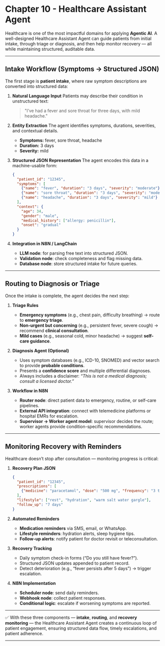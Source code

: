 # Chapter 10 - Healthcare Assistant Agent

Healthcare is one of the most impactful domains for applying **Agentic AI**. A well-designed Healthcare Assistant Agent can guide patients from initial intake, through triage or diagnosis, and then help monitor recovery — all while maintaining structured, auditable data.

---

## Intake Workflow (Symptoms → Structured JSON)

The first stage is **patient intake**, where raw symptom descriptions are converted into structured data:

1. **Natural Language Input**
   Patients may describe their condition in unstructured text:

   > "I’ve had a fever and sore throat for three days, with mild headache."

2. **Entity Extraction**
   The agent identifies symptoms, durations, severities, and contextual details.

   * **Symptoms:** fever, sore throat, headache
   * **Duration:** 3 days
   * **Severity:** mild

3. **Structured JSON Representation**
   The agent encodes this data in a machine-usable form:

   ```json
   {
     "patient_id": "12345",
     "symptoms": [
       {"name": "fever", "duration": "3 days", "severity": "moderate"},
       {"name": "sore throat", "duration": "3 days", "severity": "moderate"},
       {"name": "headache", "duration": "3 days", "severity": "mild"}
     ],
     "context": {
       "age": 34,
       "gender": "male",
       "medical_history": ["allergy: penicillin"],
       "onset": "gradual"
     }
   }
   ```

4. **Integration in N8N / LangChain**

   * **LLM node**: for parsing free text into structured JSON.
   * **Validation node**: check completeness and flag missing data.
   * **Database node**: store structured intake for future queries.

---

## Routing to Diagnosis or Triage

Once the intake is complete, the agent decides the next step:

1. **Triage Rules**

   * **Emergency symptoms** (e.g., chest pain, difficulty breathing) → route to **emergency triage**.
   * **Non-urgent but concerning** (e.g., persistent fever, severe cough) → recommend **clinical consultation**.
   * **Mild cases** (e.g., seasonal cold, minor headache) → suggest **self-care guidance**.

2. **Diagnosis Agent (Optional)**

   * Uses symptom databases (e.g., ICD-10, SNOMED) and vector search to provide **probable conditions**.
   * Presents a **confidence score** and multiple differential diagnoses.
   * Always includes a disclaimer: *“This is not a medical diagnosis; consult a licensed doctor.”*

3. **Workflow in N8N**

   * **Router node**: direct patient data to emergency, routine, or self-care pipelines.
   * **External API integration**: connect with telemedicine platforms or hospital EMRs for escalation.
   * **Supervisor → Worker agent model**: supervisor decides the route; worker agents provide condition-specific recommendations.

---

## Monitoring Recovery with Reminders

Healthcare doesn’t stop after consultation — monitoring progress is critical:

1. **Recovery Plan JSON**

   ```json
   {
     "patient_id": "12345",
     "prescriptions": [
       {"medicine": "paracetamol", "dose": "500 mg", "frequency": "3 times/day", "duration": "5 days"}
     ],
     "lifestyle": ["rest", "hydration", "warm salt water gargle"],
     "follow_up": "7 days"
   }
   ```

2. **Automated Reminders**

   * **Medication reminders** via SMS, email, or WhatsApp.
   * **Lifestyle reminders**: hydration alerts, sleep hygiene tips.
   * **Follow-up alerts**: notify patient for doctor revisit or teleconsultation.

3. **Recovery Tracking**

   * Daily symptom check-in forms (“Do you still have fever?”).
   * Structured JSON updates appended to patient record.
   * Detect deterioration (e.g., “fever persists after 5 days”) → trigger escalation.

4. **N8N Implementation**

   * **Scheduler node**: send daily reminders.
   * **Webhook node**: collect patient responses.
   * **Conditional logic**: escalate if worsening symptoms are reported.

---

✅ With these three components — **intake**, **routing**, and **recovery monitoring** — the Healthcare Assistant Agent creates a continuous loop of patient engagement, ensuring structured data flow, timely escalations, and patient adherence.

---

